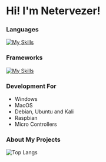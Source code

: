 # Hi! I'm Netervezer!
### Languages
[![My Skills](https://skillicons.dev/icons?i=swift,html,css,c,cpp,bash,python)](https://skillicons.dev)
### Frameworks
[![My Skills](https://skillicons.dev/icons?i=flutter,mysql,raspberrypi)](https://skillicons.dev)
### Development For
+ Windows
+ MacOS
+ Debian, Ubuntu and Kali
+ Raspbian
+ Micro Controllers
### About My Projects
![Top Langs](https://github-readme-stats.vercel.app/api/top-langs/?username=0netervezer0&layout=compact&theme=radical)
